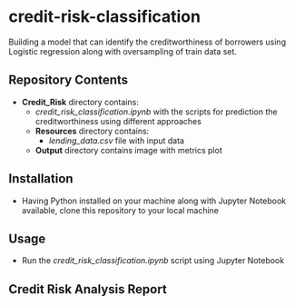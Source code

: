 # credit-risk-classification
Building a model that can identify the creditworthiness of borrowers using Logistic regression along with oversampling of train data set.
## Repository Contents
- **Credit_Risk** directory contains:
   - *credit_risk_classification.ipynb* with the scripts for prediction the creditworthiness using different approaches <br>
   - **Resources** directory contains:
     - *lending_data.csv* file with input data <br>
   - **Output** directory contains image with metrics plot <br>
## Installation
 - Having Python installed on your machine along with Jupyter Notebook available, clone this repository to your local machine <br>
## Usage
 - Run the *credit_risk_classification.ipynb* script using Jupyter Notebook <br>

## Credit Risk Analysis Report


